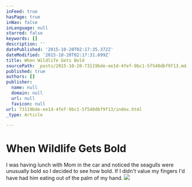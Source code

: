 ```yaml
---
inFeed: true
hasPage: true
inNav: false
inLanguage: null
starred: false
keywords: []
description: ''
datePublished: '2015-10-20T02:17:35.372Z'
dateModified: '2015-10-20T02:17:31.699Z'
title: When Wildlife Gets Bold
sourcePath: _posts/2015-10-20-73119bde-ee1d-4fef-9bc1-5f540dbf9f13.md
published: true
authors: []
publisher:
  name: null
  domain: null
  url: null
  favicon: null
url: 73119bde-ee1d-4fef-9bc1-5f540dbf9f13/index.html
_type: Article

---
```

# When Wildlife Gets Bold

I was having lunch with Mom in the car and noticed the seagulls were unusually bold so I decided to see how bold. If I didn't value my fingers I'd have had him eating out of the palm of my hand.
![](https://the-grid-user-content.s3-us-west-2.amazonaws.com/335effe7-d706-4ff4-8f42-64b116307546.jpg)